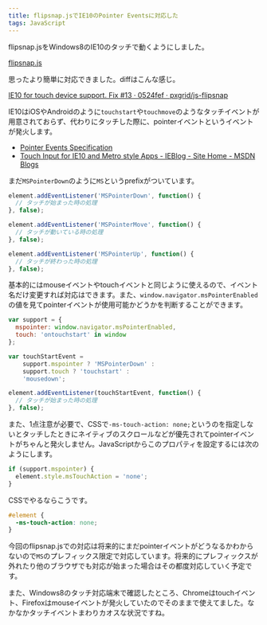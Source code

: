 ```yaml
---
title: flipsnap.jsでIE10のPointer Eventsに対応した
tags: JavaScript
---
```


flipsnap.jsをWindows8のIE10のタッチで動くようにしました。

[flipsnap.js](http://pxgrid.github.com/js-flipsnap/)

思ったより簡単に対応できました。diffはこんな感じ。

[IE10 for touch device support. Fix #13 · 0524fef · pxgrid/js-flipsnap](https://github.com/pxgrid/js-flipsnap/commit/0524fefdbd8e2b02625a00fada9e2d3f9c73b2ef)

IE10はiOSやAndroidのように`touchstart`や`touchmove`のようなタッチイベントが用意されておらず、代わりにタッチした際に、pointerイベントというイベントが発火します。

* [Pointer Events Specification](http://www.w3.org/Submission/pointer-events/)
* [Touch Input for IE10 and Metro style Apps - IEBlog - Site Home - MSDN Blogs](http://blogs.msdn.com/b/ie/archive/2011/09/20/touch-input-for-ie10-and-metro-style-apps.aspx)

まだ`MSPointerDown`のように`MS`というprefixがついています。

```javascript
element.addEventListener('MSPointerDown', function() {
  // タッチが始まった時の処理
}, false);

element.addEventListener('MSPointerMove', function() {
  // タッチが動いている時の処理
}, false);

element.addEventListener('MSPointerUp', function() {
  // タッチが終わった時の処理
}, false);
```

基本的にはmouseイベントやtouchイベントと同じように使えるので、イベント名だけ変更すれば対応はできます。また、`window.navigator.msPointerEnabled`の値を見てpointerイベントが使用可能かどうかを判断することができます。

```javascript
var support = {
  mspointer: window.navigator.msPointerEnabled,
  touch: 'ontouchstart' in window
};

var touchStartEvent =
    support.mspointer ? 'MSPointerDown' :
    support.touch ? 'touchstart' :
    'mousedown';

element.addEventListener(touchStartEvent, function() {
  // タッチが始まった時の処理
}, false);
```

また、1点注意が必要で、CSSで`-ms-touch-action: none;`というのを指定しないとタッチしたときにネイティブのスクロールなどが優先されてpointerイベントがちゃんと発火しません。JavaScriptからこのプロパティを設定するには次のようにします。

```javascript
if (support.mspointer) {
  element.style.msTouchAction = 'none';
}
```

CSSでやるならこうです。

```css
#element {
  -ms-touch-action: none;
}
```

今回のflipsnap.jsでの対応は将来的にまだpointerイベントがどうなるかわからないので`MS`のプレフィックス限定で対応しています。将来的にプレフィックスが外れたり他のブラウザでも対応が始まった場合はその都度対応していく予定です。

また、Windows8のタッチ対応端末で確認したところ、Chromeはtouchイベント、Firefoxはmouseイベントが発火していたのでそのままで使えてました。なかなかタッチイベントまわりカオスな状況ですね。
